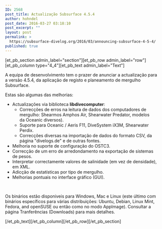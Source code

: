 ```yaml
---
ID: 2568
post_title: Actualização Subsurface 4.5.4
author: hohndel
post_date: 2016-03-27 03:18:10
post_excerpt: ""
layout: post
permalink: >
  https://subsurface-divelog.org/2016/03/announcing-subsurface-4-5-4/
published: true
---
```

[et_pb_section admin_label="section"][et_pb_row admin_label="row"][et_pb_column type="4_4"][et_pb_text admin_label="Text"]

A equipa de desenvolvimento tem o prazer de anunciar a actualização para a versão 4.5.4, da aplicação de registo e planeamento de mergulho Subsurface.

Estas são algumas das melhorias:
<ul>
	<li>Actualizações via biblioteca <strong>libdivecomputer</strong>:
<ul>
	<li>Correcções de erros na leitura de dados dos computadores de mergulho: Shearmos Amphos Air, Shearwater Predator, modelos da Oceanic diversos).</li>
	<li>Suporte para Oceanic / Aeris F11, DiveSystem iX3M, Shearwater Perdix.</li>
	<li>Correcções diversas na importação de dados do formato CSV, da página "divelogs.de" e de outras fontes.</li>
</ul>
</li>
	<li>Melhoria no suporte de configuração do OSTC3.</li>
	<li>Correcção de um erro de arredondamento na exportação de sistemas de pesos.</li>
	<li>Interpretar correctamente valores de salinidade (em vez de densidade), em XML.</li>
	<li>Adicção de estatísticas por tipo de mergulho.</li>
	<li>Melhorias pontuais no interface gráfico (GUI).</li>
</ul>
&nbsp;

Os binários estão disponiveis para Windows, Mac e Linux (este último com binários específicos para várias distribuições: Ubuntu, Debian, Linux Mint, Fedora, and openSUSE ou então como no modo AppImage).
Consultar a página Tranferências (Downloads) para mais detalhes.

[/et_pb_text][/et_pb_column][/et_pb_row][/et_pb_section]